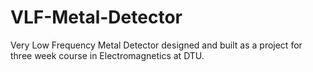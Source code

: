 # VLF-Metal-Detector
Very Low Frequency Metal Detector designed and built as a project for three week course in Electromagnetics at DTU.
